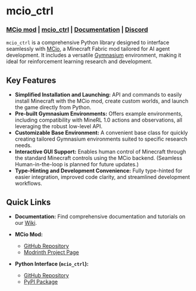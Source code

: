 # mcio_ctrl

### [MCio mod](https://github.com/twoturtles/MCio) | [mcio_ctrl](https://github.com/twoturtles/mcio_ctrl) | [Documentation](https://github.com/twoturtles/mcio_ctrl/wiki) | [Discord](https://discord.gg/vaFEBynG)

`mcio_ctrl` is a comprehensive Python library designed to interface seamlessly with [MCio](https://github.com/twoturtles/MCio), a Minecraft Fabric mod tailored for AI agent development. It includes a versatile [Gymnasium](https://gymnasium.farama.org/) environment, making it ideal for reinforcement learning research and development.

## Key Features

* **Simplified Installation and Launching:** API and commands to easily install Minecraft with the MCio mod, create custom worlds, and launch the game directly from Python.
* **Pre-built Gymnasium Environments:** Offers example environments, including compatibility with MineRL 1.0 actions and observations, all leveraging the robust low-level API.
* **Customizable Base Environment:** A convenient base class for quickly creating tailored Gymnasium environments suited to specific research needs.
* **Interactive GUI Support:** Enables human control of Minecraft through the standard Minecraft controls using the MCio backend. (Seamless Human-in-the-loop is planned for future updates.)
* **Type-Hinting and Development Convenience:** Fully type-hinted for easier integration, improved code clarity, and streamlined development workflows.

## Quick Links

* **Documentation:** Find comprehensive documentation and tutorials on our [Wiki](https://github.com/twoturtles/mcio_ctrl/wiki).
* **MCio Mod:**

  * [GitHub Repository](https://github.com/twoturtles/MCio)
  * [Modrinth Project Page](https://modrinth.com/mod/mcio)
* **Python Interface (`mcio_ctrl`):**

  * [GitHub Repository](https://github.com/twoturtles/mcio_ctrl)
  * [PyPI Package](https://pypi.org/project/mcio_ctrl/)
